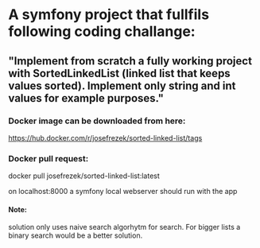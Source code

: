 # A symfony project that fullfils following coding challange:

## "Implement from scratch a fully working project with SortedLinkedList (linked list that keeps values sorted). Implement only string and int values for example purposes."

### Docker image can be downloaded from here:
https://hub.docker.com/r/josefrezek/sorted-linked-list/tags

### Docker pull request:
docker pull josefrezek/sorted-linked-list:latest

on localhost:8000 a symfony local webserver should run with the app

#### Note:
solution only uses naive search algorhytm for search. For bigger lists a binary search would be a better solution.
